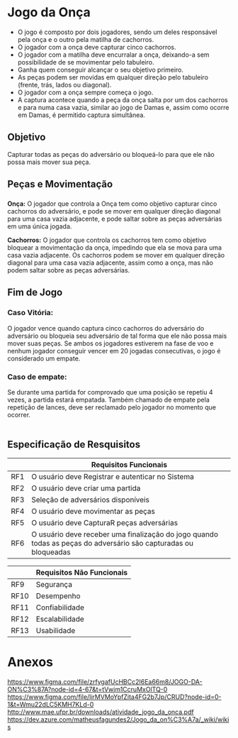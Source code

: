 # Jogo da Onça

- O jogo é composto por dois jogadores, sendo um deles responsável pela onça e o outro pela matilha de cachorros.
- O jogador com a onça deve capturar cinco cachorros.
- O jogador com a matilha deve encurralar a onça, deixando-a sem possibilidade de se movimentar pelo tabuleiro.
- Ganha quem conseguir alcançar o seu objetivo primeiro.
- As peças podem ser movidas em qualquer direção pelo tabuleiro (frente, trás, lados ou diagonal).
- O jogador com a onça sempre começa o jogo.
- A captura acontece quando a peça da onça salta por um dos cachorros e para numa casa vazia, similar ao jogo de Damas e, assim como ocorre em Damas, é permitido captura simultânea.


## Objetivo

Capturar todas as peças do adversário ou bloqueá-lo para que ele não possa mais mover sua peça.

## Peças e  Movimentação

###
**Onça:** O jogador que controla a Onça tem como objetivo capturar cinco cachorros do adversário, e pode se mover em qualquer direção diagonal para uma casa vazia adjacente, e pode saltar sobre as peças adversárias em uma única jogada.

**Cachorros:** O jogador que controla os cachorros tem como objetivo bloquear a movimentação da onça, impedindo que ela se mova para uma casa vazia adjacente. Os cachorros podem se mover em qualquer direção diagonal para uma casa vazia adjacente, assim como a onça, mas não podem saltar sobre as peças adversárias.

## Fim de Jogo

### Caso Vitória: 
O jogador vence quando captura cinco cachorros do adversário do adversário ou bloqueia seu adversário de tal forma que ele não possa mais mover suas peças. Se ambos os jogadores estiverem na fase de voo e nenhum jogador conseguir vencer em 20 jogadas consecutivas, o jogo é considerado um empate.

### Caso de empate: 
Se durante uma partida for comprovado que uma
posição se repetiu 4 vezes, a partida estará empatada. Também chamado
de empate pela repetição de lances, deve ser reclamado pelo jogador no
momento que ocorrer. 
<br><br>
## Especificação de Resquisitos

|     | Requisitos Funcionais                                              |
|-----|--------------------------------------------------------------------|
| RF1 | O usuário deve Registrar e autenticar no Sistema                   |
| RF2 | O usuário deve criar uma partida                                    |
| RF3 | Seleção de adversários disponíveis                                  |
| RF4 | O usuário deve movimentar as peças                                  |
| RF5 | O usuário deve  CapturaR peças adversárias                          |
| RF6 | O usuário deve receber uma finalização do jogo quando todas as peças do adversário são capturadas ou bloqueadas |

|     | Requisitos Não Funcionais |
|-----|---------------------------|
| RF9 | Segurança                 |
| RF10| Desempenho                |
| RF11| Confiabilidade            |
| RF12| Escalabilidade            |
| RF13| Usabilidade               |

# Anexos
https://www.figma.com/file/zrfygafUcHBCc2I6Ea66m8/JOGO-DA-ON%C3%87A?node-id=4-67&t=tVwjm1CcruMxOlTQ-0
https://www.figma.com/file/lirMVMoYpfZita4FG2b7Jp/CRUD?node-id=0-1&t=Wmu22dLC5KMH7KLd-0
http://www.mae.ufpr.br/downloads/atividade_jogo_da_onca.pdf
https://dev.azure.com/matheusfagundes2/Jogo_da_on%C3%A7a/_wiki/wikis
